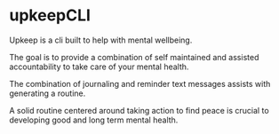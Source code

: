 # upkeepCLI

Upkeep is a cli built to help with mental wellbeing.

The goal is to provide a combination of self maintained and assisted accountability to take care of your mental health.

The combination of journaling and reminder text messages assists with generating a routine. 

A solid routine centered around taking action to find peace is crucial to developing good and long term mental health.
